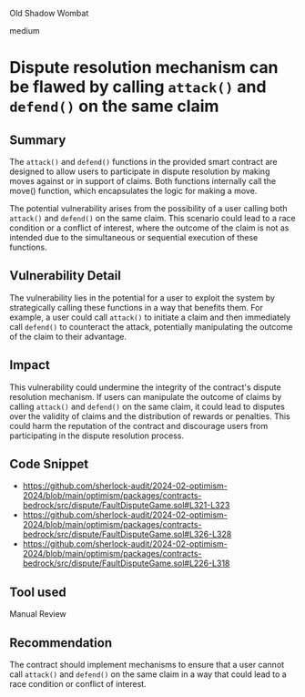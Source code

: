 Old Shadow Wombat

medium

# Dispute resolution mechanism can be flawed by calling  `attack()` and `defend()` on the same claim

## Summary
The `attack()` and `defend()` functions in the provided smart contract are designed to allow users to participate in dispute resolution by making moves against or in support of claims. Both functions internally call the move() function, which encapsulates the logic for making a move.

The potential vulnerability arises from the possibility of a user calling both `attack()` and `defend()` on the same claim. This scenario could lead to a race condition or a conflict of interest, where the outcome of the claim is not as intended due to the simultaneous or sequential execution of these functions.

## Vulnerability Detail
The vulnerability lies in the potential for a user to exploit the system by strategically calling these functions in a way that benefits them. For example, a user could call `attack()` to initiate a claim and then immediately call `defend()` to counteract the attack, potentially manipulating the outcome of the claim to their advantage.

## Impact
This vulnerability could undermine the integrity of the contract's dispute resolution mechanism. If users can manipulate the outcome of claims by calling `attack()` and `defend()` on the same claim, it could lead to disputes over the validity of claims and the distribution of rewards or penalties. This could harm the reputation of the contract and discourage users from participating in the dispute resolution process.

## Code Snippet
- https://github.com/sherlock-audit/2024-02-optimism-2024/blob/main/optimism/packages/contracts-bedrock/src/dispute/FaultDisputeGame.sol#L321-L323
- https://github.com/sherlock-audit/2024-02-optimism-2024/blob/main/optimism/packages/contracts-bedrock/src/dispute/FaultDisputeGame.sol#L326-L328
- https://github.com/sherlock-audit/2024-02-optimism-2024/blob/main/optimism/packages/contracts-bedrock/src/dispute/FaultDisputeGame.sol#L226-L318

## Tool used
Manual Review

## Recommendation
The contract should implement mechanisms to ensure that a user cannot call `attack()` and `defend()` on the same claim in a way that could lead to a race condition or conflict of interest. 
